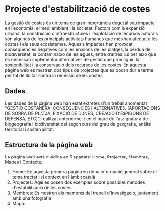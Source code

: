 # Projecte d'estabilització de costes
La gestió de costes és un tema de gran importància degut al seu impacte en l’economia, el medi ambient i la societat. Factors com la expansió urbana, la construcció d’infraestructures i l’explotació de recursos naturals són algunes de les principals activitats humanes que més han afectat a les costes i els seus ecosistemes. Aquests impactes han provocat conseqüències negatives com les erosions de les platges,  la pèrdua de biodiversitat, la contaminació de les aigües, entre d’altres. És per això que és necessari implementar alternatives de gestió que promoguin la sostenibilitat i la conservació dels recursos de les costes.
En aquesta pàgina web es mostren dos tipus de projectes que es poden dur a terme per tal de lluitar contra la recessió de les costes.  
## Dades
Les dades de la pàgina web han estat extretes d'un treball anomentat "GESTIÓ COSTANERA: CONSEQÜÈNCIES I ALTERNATIVES. (APORTACIONS DE SORRA DE PLATJA, FIXACIÓ DE DUNES, 
CREACIÓ D’ESPIGONS DE DEFENSA, ETC)", realitzat anteriorment en el marc de l'assignatura de biogeografia i biodiversitat del segon curs del grau de geografia, anàlisi territorial i sostenibilitat.
## Estructura de la pàgina web 
La pàgina web està dividida en 5 apartats: Home, Projectes, Membres, Mapes i Contacte. 
1. Home: En aquesta primera pàgina en dona informació general sobre el tema tractat i el context en l'àmbit català
2. Projectes: Aquí es posen dos exemples sobre possibles mètodes d'estabilització de les costes
3. Membres: Es mostren els membres del treball d'investigació, juntament amb una fotografia
4. Mapa: 

